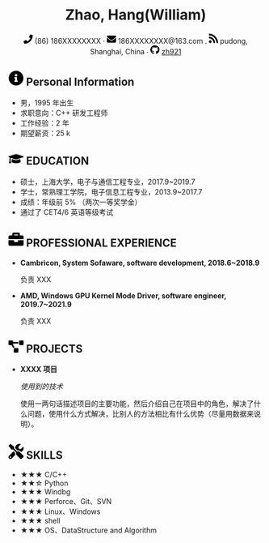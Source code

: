 <center>
    <h1>Zhao, Hang(William)</h1>
    <div>
        <span>
            <img src="assets/phone-solid.svg" width="18px">
            (86) 186XXXXXXXX
        </span>
        ·
        <span>
            <img src="assets/envelope-solid.svg" width="18px">
            186XXXXXXXX@163.com
        </span>
        .
        <span>
            <img src="assets/rss-solid.svg" width="18px">
            pudong, Shanghai, China
        </span>
        ·
        <span>
            <img src="assets/github-brands.svg" width="18px">
            <a href="https://github.com/zh921">zh921</a>
        </span>
    </div>
</center>

## <img src="assets/info-circle-solid.svg" width="30px"> Personal Information

- 男，1995 年出生
- 求职意向：C++ 研发工程师
- 工作经验：2 年
- 期望薪资：25 k

## <img src="assets/graduation-cap-solid.svg" width="30px"> EDUCATION

- 硕士，上海大学，电子与通信工程专业，2017.9~2019.7
- 学士，常熟理工学院，电子信息工程专业，2013.9~2017.7
- 成绩：年级前 5% （两次一等奖学金）
- 通过了 CET4/6 英语等级考试

## <img src="assets/briefcase-solid.svg" width="30px"> PROFESSIONAL EXPERIENCE

- **Cambricon, System Sofaware, software development, 2018.6~2018.9**

   负责 XXX

- **AMD, Windows GPU Kernel Mode Driver, software engineer, 2019.7~2021.9**

   负责 XXX

## <img src="assets/project-diagram-solid.svg" width="30px"> PROJECTS

- **XXXX 项目**

  *使用到的技术*

  使用一两句话描述项目的主要功能，然后介绍自己在项目中的角色，解决了什么问题，使用什么方式解决，比别人的方法相比有什么优势（尽量用数据来说明）。

## <img src="assets/tools-solid.svg" width="30px"> SKILLS

- ★★★ C/C++
- ★★☆ Python
- ★★★ Windbg
- ★★★ Perforce、Git、SVN
- ★★★ Linux、Windows
- ★★★ shell
- ★★★ OS、DataStructure and Algorithm
